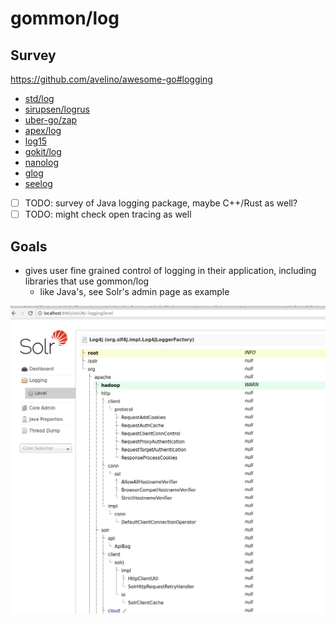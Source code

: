 # gommon/log

## Survey

https://github.com/avelino/awesome-go#logging

- [std/log](std-log.md)
- [sirupsen/logrus](logrus.md)
- [uber-go/zap](zap.md)
- [apex/log](apex-log.md)
- [log15](log15.md)
- [gokit/log](gokit-log.md)
- [nanolog](nanolog.md)
- [glog](glog.md)
- [seelog](seelog.md)
- [ ] TODO: survey of Java logging package, maybe C++/Rust as well?
- [ ] TODO: might check open tracing as well

## Goals

- gives user fine grained control of logging in their application, including libraries that use gommon/log
  - like Java's, see Solr's admin page as example

![solr-log-admin](solr-log-admin.png)
